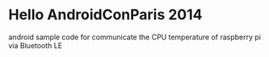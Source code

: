 Hello AndroidConParis 2014
============

android sample code for communicate the CPU temperature of raspberry pi via Bluetooth LE 
